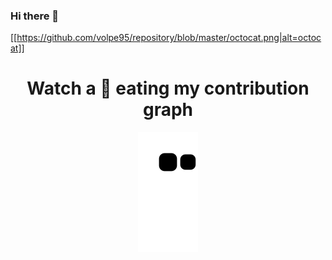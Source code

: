 ### Hi there 👋

[[https://github.com/volpe95/repository/blob/master/octocat.png|alt=octocat]]

<!--
![Volpe95's GitHub stats](https://github-readme-stats.vercel.app/api?username=volpe95&show_icons=true&theme=radical)
-->
<!--
**Volpe95/Volpe95** is a ✨ _special_ ✨ repository because its `README.md` (this file) appears on your GitHub profile.

Here are some ideas to get you started:

- 🔭 I’m currently working on ...
- 🌱 I’m currently learning ...
- 👯 I’m looking to collaborate on ...
- 🤔 I’m looking for help with ...
- 💬 Ask me about ...
- 📫 How to reach me: ...
- 😄 Pronouns: ...
- ⚡ Fun fact: ...
-->

<h1 align = 'Center'>Watch a 🐍 eating my contribution graph</h1>
<p align="center">
  <img src="https://github.com/volpe95/volpe95/blob/output/github-contribution-grid-snake.svg" alt="snake"></center>
</p>
